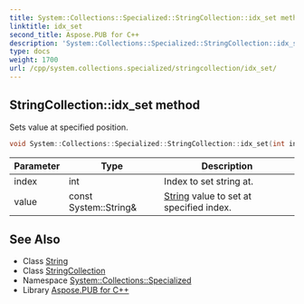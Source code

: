 ```yaml
---
title: System::Collections::Specialized::StringCollection::idx_set method
linktitle: idx_set
second_title: Aspose.PUB for C++
description: 'System::Collections::Specialized::StringCollection::idx_set method. Sets value at specified position in C++.'
type: docs
weight: 1700
url: /cpp/system.collections.specialized/stringcollection/idx_set/
---
```

## StringCollection::idx_set method


Sets value at specified position.

```cpp
void System::Collections::Specialized::StringCollection::idx_set(int index, const System::String &value)
```


| Parameter | Type | Description |
| --- | --- | --- |
| index | int | Index to set string at. |
| value | const System::String\& | [String](../../../system/string/) value to set at specified index. |

## See Also

* Class [String](../../../system/string/)
* Class [StringCollection](../)
* Namespace [System::Collections::Specialized](../../)
* Library [Aspose.PUB for C++](../../../)

